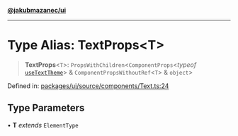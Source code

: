 [**@jakubmazanec/ui**](../README.md)

---

# Type Alias: TextProps\<T\>

> **TextProps**\<`T`\>: `PropsWithChildren`\<`ComponentProps`\<_typeof_
> [`useTextTheme`](../functions/useTextTheme.md)\> & `ComponentPropsWithoutRef`\<`T`\> & `object`\>

Defined in:
[packages/ui/source/components/Text.ts:24](https://github.com/jakubmazanec/tools/blob/7c5f40d811171692b72a47160bc33d644201b16a/packages/ui/source/components/Text.ts#L24)

## Type Parameters

• **T** _extends_ `ElementType`
